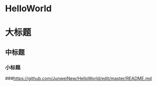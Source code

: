 # HelloWorld


大标题
===================================

中标题
-----------------------------------

### 小标题


###https://github.com/JunweiNew/HelloWorld/edit/master/README.md



